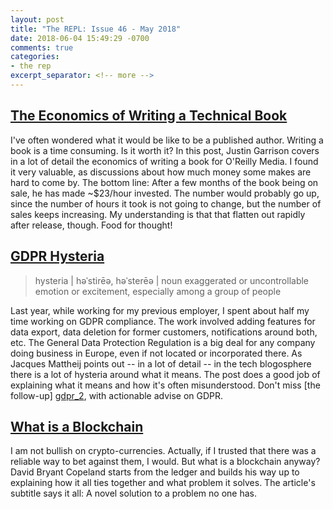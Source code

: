 ```yaml
---
layout: post
title: "The REPL: Issue 46 - May 2018"
date: 2018-06-04 15:49:29 -0700
comments: true
categories:
- the rep
excerpt_separator: <!-- more -->
---
```


## [The Economics of Writing a Technical Book][tech_book]

I've often wondered what it would be like to be a published author. Writing a book is a time consuming. Is it worth it? In this post, Justin Garrison covers in a lot of detail the economics of writing a book for O'Reilly Media. I found it very valuable, as discussions about how much money some makes are hard to come by. The bottom line: After a few months of the book being on sale, he has made ~$23/hour invested. The number would probably go up, since the number of hours it took is not going to change, but the number of sales keeps increasing. My understanding is that that flatten out rapidly after release, though. Food for thought!

## [GDPR Hysteria][gdpr]

> hysteria | həˈstirēə, həˈsterēə |
noun
exaggerated or uncontrollable emotion or excitement, especially among a group of people

Last year, while working for my previous employer, I spent about half my time working on GDPR compliance. The work involved adding features for data export, data deletion for former customers, notifications around both, etc. The General Data Protection Regulation is a big deal for any company doing business in Europe, even if not located or incorporated there. As Jacques Mattheij points out -- in a lot of detail -- in the tech blogosphere there is a lot of hysteria around what it means. The post does a good job of explaining what it means and how it's often misunderstood. Don't miss [the follow-up] [gdpr_2], with actionable advise on GDPR.

## [What is a Blockchain][blockchain]

I am not bullish on crypto-currencies. Actually, if I trusted that there was a reliable way to bet against them, I would. But what is a blockchain anyway? David Bryant Copeland starts from the ledger and builds his way up to explaining how it all ties together and what problem it solves. The article's subtitle says it all: A novel solution to a problem no one has.

[tech_book]: https://blog.usejournal.com/the-economics-of-writing-a-technical-book-689d0c12fe39
[gdpr]: https://jacquesmattheij.com/gdpr-hysteria
[gdpr_2]: https://jacquesmattheij.com/gdpr-hysteria-part-ii-nuts-and-bolts
[blockchain]: https://what-problem-does-it-solve.com/blockchain/index.html
